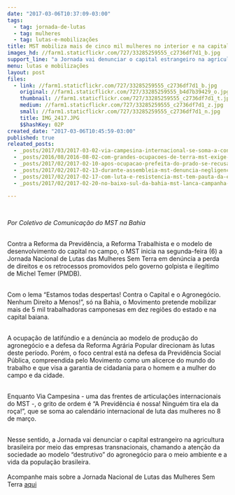 ```yaml
---
date: "2017-03-06T10:37:09-03:00"
tags:
  - tag: jornada-de-lutas
  - tag: mulheres
  - tag: lutas-e-mobilizações
title: MST mobiliza mais de cinco mil mulheres no interior e na capital baiana
images_hd: //farm1.staticflickr.com/727/33285259555_c2736df7d1_b.jpg
support_line: "a Jornada vai denunciar o capital estrangeiro na agricultura brasileira por meio das empresas transnacionais, chamando a atenção da sociedade ao modelo destrutivo do agronegócio "
menu: lutas e mobilizações
layout: post
files:
  - link: //farm1.staticflickr.com/727/33285259555_c2736df7d1_b.jpg
    original: //farm1.staticflickr.com/727/33285259555_b4d7b39429_o.jpg
    thumbnail: //farm1.staticflickr.com/727/33285259555_c2736df7d1_t.jpg
    medium: //farm1.staticflickr.com/727/33285259555_c2736df7d1_z.jpg
    small: //farm1.staticflickr.com/727/33285259555_c2736df7d1_n.jpg
    title: IMG_2417.JPG
    $$hashKey: 02P
created_date: "2017-03-06T10:45:59-03:00"
published: true
releated_posts:
  - _posts/2017/03/2017-03-02-via-campesina-internacional-se-soma-a-convocatoria-de-greve-internacional-das-mulheres.md
  - _posts/2016/08/2016-08-02-com-grandes-ocupacoes-de-terra-mst-exige-reforma-agraria.md
  - _posts/2017/02/2017-02-10-apos-ocupacao-prefeita-do-prado-se-recusa-sentar-com-trabalhadores-sem-terra.md
  - _posts/2017/02/2017-02-13-durante-assembleia-mst-denuncia-negligencia-da-prefeita-mayra-brito.md
  - _posts/2017/02/2017-02-17-com-luta-e-resistencia-mst-tem-pauta-da-educacao-atendida-no-prado.md
  - _posts/2017/02/2017-02-20-no-baixo-sul-da-bahia-mst-lanca-campanha-de-solidariedade-a-escola-luana-carvalho.md

---
```

<p>&nbsp;</p>

<p><em>Por Coletivo de Comunica&ccedil;&atilde;o do MST na Bahia</em></p>

<p><br />
Contra a Reforma da Previd&ecirc;ncia, a Reforma Trabalhista e o modelo de desenvolvimento do capital no campo, o MST inicia na segunda-feira (6) a Jornada Nacional de Lutas das Mulheres Sem Terra em den&uacute;ncia a perda de direitos e os retrocessos promovidos pelo governo golpista e ileg&iacute;timo de Michel Temer (PMDB).</p>

<p><br />
Com o lema &ldquo;Estamos todas despertas! Contra o Capital e o Agroneg&oacute;cio. Nenhum Direito a Menos!&rdquo;, s&oacute; na Bahia, o Movimento pretende mobilizar mais de 5 mil trabalhadoras camponesas em dez regi&otilde;es do estado e na capital baiana.</p>

<p><br />
A ocupa&ccedil;&atilde;o de latif&uacute;ndio e&nbsp;a den&uacute;ncia ao modelo de produ&ccedil;&atilde;o do agroneg&oacute;cio e a defesa da Reforma Agr&aacute;ria Popular direcionam &agrave;s lutas deste per&iacute;odo. Por&eacute;m, o foco central est&aacute; na defesa da Previd&ecirc;ncia Social P&uacute;blica, compreendida pelo Movimento como um alicerce do mundo do trabalho e que visa a garantia de cidadania para o homem e a mulher do campo e da cidade.</p>

<p><br />
Enquanto Via Campesina - uma das frentes de articula&ccedil;&otilde;es internacionais do MST -, o grito de ordem &eacute; &ldquo;A Previd&ecirc;ncia &eacute; nossa! Ningu&eacute;m tira ela da ro&ccedil;a!&rdquo;, que se soma ao calend&aacute;rio internacional de luta das mulheres no 8 de mar&ccedil;o.</p>

<p><br />
Nesse sentido, a Jornada vai denunciar o capital estrangeiro na agricultura brasileira por meio das empresas transnacionais, chamando a aten&ccedil;&atilde;o da sociedade ao modelo &ldquo;destrutivo&rdquo; do agroneg&oacute;cio para o meio ambiente e a vida da popula&ccedil;&atilde;o brasileira.<br />
<br />
Acompanhe mais sobre a Jornada Nacional de Lutas das Mulheres Sem Terra <a href="http://www.mst.org.br/jornada-nacional-das-mulheres-2017/">aqui</a></p>

<p>&nbsp;</p>
